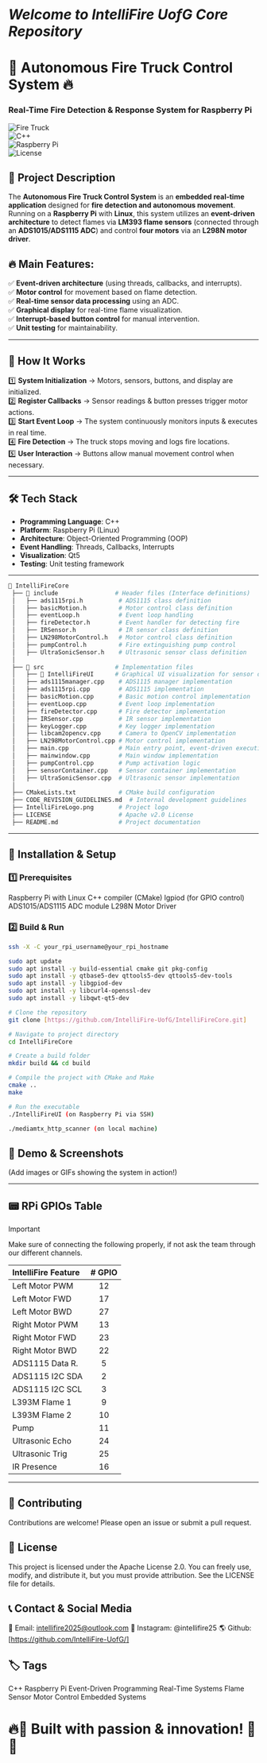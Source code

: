 # _**Welcome to IntelliFire UofG Core Repository**_

# 🚒 Autonomous Fire Truck Control System 🔥

### **Real-Time Fire Detection & Response System for Raspberry Pi**

![Fire Truck](https://img.shields.io/badge/Project-Embedded%20System-blue.svg)  
![C++](https://img.shields.io/badge/Language-C%2B%2B-red.svg)  
![Raspberry Pi](https://img.shields.io/badge/Platform-Raspberry%20Pi-green.svg)  
![License](https://img.shields.io/badge/License-Apache%202.0-lightgrey.svg)  

## 📌 **Project Description**

The **Autonomous Fire Truck Control System** is an **embedded real-time application** designed for **fire detection and autonomous movement**. Running on a **Raspberry Pi** with **Linux**, this system utilizes an **event-driven architecture** to detect flames via **LM393 flame sensors** (connected through an **ADS1015/ADS1115 ADC**) and control **four motors** via an **L298N motor driver**.  

## 🔥 **Main Features:**

✅ **Event-driven architecture** (using threads, callbacks, and interrupts).  
✅ **Motor control** for movement based on flame detection.  
✅ **Real-time sensor data processing** using an ADC.  
✅ **Graphical display** for real-time flame visualization.  
✅ **Interrupt-based button control** for manual intervention.  
✅ **Unit testing** for maintainability.  

---

## 🚀 **How It Works**

1️⃣ **System Initialization** → Motors, sensors, buttons, and display are initialized.  
2️⃣ **Register Callbacks** → Sensor readings & button presses trigger motor actions.  
3️⃣ **Start Event Loop** → The system continuously monitors inputs & executes in real time.  
4️⃣ **Fire Detection** → The truck stops moving and logs fire locations.  
5️⃣ **User Interaction** → Buttons allow manual movement control when necessary.  

---

## 🛠 **Tech Stack**

- **Programming Language**: C++  
- **Platform**: Raspberry Pi (Linux)  
- **Architecture**: Object-Oriented Programming (OOP)  
- **Event Handling**: Threads, Callbacks, Interrupts  
- **Visualization**: Qt5  
- **Testing**: Unit testing framework  

---

```bash
📂 IntelliFireCore
 ├── 📂 include                # Header files (Interface definitions)
 │   ├── ads1115rpi.h          # ADS1115 class definition
 │   ├── basicMotion.h         # Motor control class definition
 │   ├── eventLoop.h           # Event loop handling
 │   ├── fireDetector.h        # Event handler for detecting fire
 │   ├── IRSensor.h            # IR sensor class definition
 │   ├── LN298MotorControl.h   # Motor control class definition
 │   ├── pumpControl.h         # Fire extinguishing pump control
 │   ├── UltraSonicSensor.h    # Ultrasonic sensor class definition
 │
 ├── 📂 src                    # Implementation files
 │   ├── 📂 IntelliFireUI      # Graphical UI visualization for sensor data
 │   ├── ads1115manager.cpp    # ADS1115 manager implementation
 │   ├── ads1115rpi.cpp        # ADS1115 implementation
 │   ├── basicMotion.cpp       # Basic motion control implementation
 │   ├── eventLoop.cpp         # Event loop implementation
 │   ├── fireDetector.cpp      # Fire detector implementation
 │   ├── IRSensor.cpp          # IR sensor implementation
 │   ├── keyLogger.cpp         # Key logger implementation
 │   ├── libcam2opencv.cpp     # Camera to OpenCV implementation
 │   ├── LN298MotorControl.cpp # Motor control implementation
 │   ├── main.cpp              # Main entry point, event-driven execution
 │   ├── mainwindow.cpp        # Main window implementation
 │   ├── pumpControl.cpp       # Pump activation logic
 │   ├── sensorContainer.cpp   # Sensor container implementation
 │   ├── UltraSonicSensor.cpp  # Ultrasonic sensor implementation
 │
 ├── CMakeLists.txt            # CMake build configuration
 ├── CODE_REVISION_GUIDELINES.md  # Internal development guidelines
 ├── IntelliFireLogo.png       # Project logo
 ├── LICENSE                   # Apache v2.0 License
 ├── README.md                 # Project documentation
```

---

## 🚦 **Installation & Setup**

### 1️⃣ Prerequisites

Raspberry Pi with Linux
C++ compiler (CMake)
lgpiod (for GPIO control)
ADS1015/ADS1115 ADC module
L298N Motor Driver

### 2️⃣ Build & Run

```bash
ssh -X -C your_rpi_username@your_rpi_hostname

sudo apt update
sudo apt install -y build-essential cmake git pkg-config
sudo apt install -y qtbase5-dev qttools5-dev qttools5-dev-tools
sudo apt install -y libgpiod-dev
sudo apt install -y libcurl4-openssl-dev
sudo apt install -y libqwt-qt5-dev

# Clone the repository
git clone [https://github.com/IntelliFire-UofG/IntelliFireCore.git]

# Navigate to project directory
cd IntelliFireCore

# Create a build folder
mkdir build && cd build

# Compile the project with CMake and Make
cmake ..
make

# Run the executable
./IntelliFireUI (on Raspberry Pi via SSH)

./mediamtx_http_scanner (on local machine)
```

## 📸 **Demo & Screenshots**

(Add images or GIFs showing the system in action!)

---

## 📟 **RPi GPIOs Table**

> [!IMPORTANT]
> Make sure of connecting the following properly, if not ask the team through our different channels.

| IntelliFire Feature | # GPIO |
|:------------------- |:------:|
| Left Motor PWM      | 12     |
| Left Motor FWD      | 17     |
| Left Motor BWD      | 27     |
| Right Motor PWM     | 13     |
| Right Motor FWD     | 23     |
| Right Motor BWD     | 22     |
| ADS1115 Data R.     | 5      |
| ADS1115 I2C SDA     | 2      |
| ADS1115 I2C SCL     | 3      |
| L393M Flame 1       | 9      |
| L393M Flame 2       | 10     |
| Pump                | 11     |
| Ultrasonic Echo     | 24     |
| Ultrasonic Trig     | 25     |
| IR Presence         | 16     |

---

## 🤝 **Contributing**

Contributions are welcome! Please open an issue or submit a pull request.

## 📜 **License**

This project is licensed under the Apache License 2.0.
You can freely use, modify, and distribute it, but you must provide attribution.
See the LICENSE file for details.

## 📞 **Contact & Social Media**

📧 Email: intellifire2025@outlook.com
💼 Instagram: @intellifire25
🌎 Github: [https://github.com/IntelliFire-UofG/]

## 🏷️ **Tags**

C++ Raspberry Pi Event-Driven Programming Real-Time Systems Flame Sensor Motor Control Embedded Systems

# 🔥🚒 Built with passion & innovation! 🚒🔥
